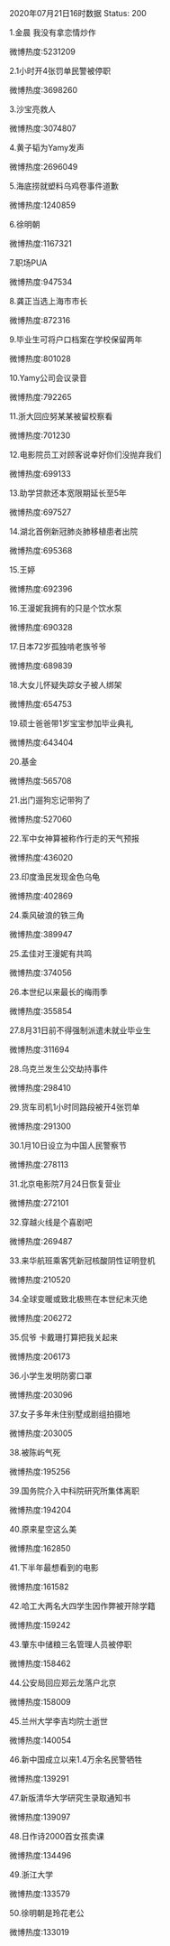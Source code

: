 2020年07月21日16时数据
Status: 200

1.金晨 我没有拿恋情炒作

微博热度:5231209

2.1小时开4张罚单民警被停职

微博热度:3698260

3.沙宝亮救人

微博热度:3074807

4.黄子韬为Yamy发声

微博热度:2696049

5.海底捞就塑料乌鸡卷事件道歉

微博热度:1240859

6.徐明朝

微博热度:1167321

7.职场PUA

微博热度:947534

8.龚正当选上海市市长

微博热度:872316

9.毕业生可将户口档案在学校保留两年

微博热度:801028

10.Yamy公司会议录音

微博热度:792265

11.浙大回应努某某被留校察看

微博热度:701230

12.电影院员工对顾客说幸好你们没抛弃我们

微博热度:699133

13.助学贷款还本宽限期延长至5年

微博热度:697527

14.湖北首例新冠肺炎肺移植患者出院

微博热度:695368

15.王婷

微博热度:692396

16.王漫妮我拥有的只是个饮水泵

微博热度:690328

17.日本72岁孤独啃老族爷爷

微博热度:689839

18.大女儿怀疑失踪女子被人绑架

微博热度:654753

19.硕士爸爸带1岁宝宝参加毕业典礼

微博热度:643404

20.基金

微博热度:565708

21.出门遛狗忘记带狗了

微博热度:527060

22.军中女神算被称作行走的天气预报

微博热度:436020

23.印度渔民发现金色乌龟

微博热度:402869

24.乘风破浪的铁三角

微博热度:389947

25.孟佳对王漫妮有共鸣

微博热度:374056

26.本世纪以来最长的梅雨季

微博热度:355854

27.8月31日前不得强制派遣未就业毕业生

微博热度:311694

28.乌克兰发生公交劫持事件

微博热度:298410

29.货车司机1小时同路段被开4张罚单

微博热度:291300

30.1月10日设立为中国人民警察节

微博热度:278113

31.北京电影院7月24日恢复营业

微博热度:272101

32.穿越火线是个喜剧吧

微博热度:269487

33.来华航班乘客凭新冠核酸阴性证明登机

微博热度:210520

34.全球变暖或致北极熊在本世纪末灭绝

微博热度:206272

35.侃爷 卡戴珊打算把我关起来

微博热度:206173

36.小学生发明防雾口罩

微博热度:203096

37.女子多年未住别墅成剧组拍摄地

微博热度:203005

38.被陈屿气死

微博热度:195256

39.国务院介入中科院研究所集体离职

微博热度:194204

40.原来星空这么美

微博热度:162850

41.下半年最想看到的电影

微博热度:161582

42.哈工大两名大四学生因作弊被开除学籍

微博热度:159242

43.肇东中储粮三名管理人员被停职

微博热度:158462

44.公安局回应郑云龙落户北京

微博热度:158009

45.兰州大学李吉均院士逝世

微博热度:140054

46.新中国成立以来1.4万余名民警牺牲

微博热度:139291

47.新版清华大学研究生录取通知书

微博热度:139097

48.日作诗2000首女孩卖课

微博热度:134496

49.浙江大学

微博热度:133579

50.徐明朝是玲花老公

微博热度:133019

